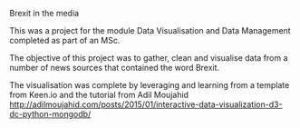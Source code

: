 Brexit in the media


This was a project for the module Data Visualisation and Data Management completed as part of an MSc.

The objective of this project was to gather, clean and visualise data from a number of news sources that contained the word Brexit.

The visualisation was complete by leveraging and learning from a template from Keen.io and the tutorial from Adil Moujahid http://adilmoujahid.com/posts/2015/01/interactive-data-visualization-d3-dc-python-mongodb/